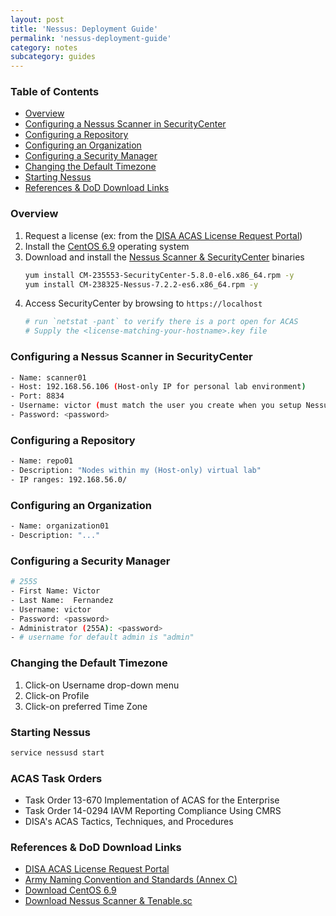 ```yaml
---
layout: post
title: 'Nessus: Deployment Guide'
permalink: 'nessus-deployment-guide'
category: notes
subcategory: guides
---
```


### Table of Contents
* [Overview](#overview)
* [Configuring a Nessus Scanner in SecurityCenter](#configuring-a-nessus-scanner-in-securitycenter)
* [Configuring a Repository](#configuring-a-repository)
* [Configuring an Organization](#configuring-an-organization)
* [Configuring a Security Manager](#configuring-a-security-manager)
* [Changing the Default Timezone](#changing-the-default-timezone)
* [Starting Nessus](#starting-nessus)
* [References & DoD Download Links](#references-dod-download-links)

### Overview
1. Request a license (ex: from the [DISA ACAS License Request Portal](https://disa.deps.mil/ext/cop/mae/netops/acas/Requests/index.aspx#/))
2. Install the [CentOS 6.9](http://archive.kernel.org/centos-vault/6.9/isos/x86_64/CentOS-6.9-x86_64-LiveDVD.iso) operating system
3. Download and install the [Nessus Scanner & SecurityCenter](https://patches.csd.disa.mil/CollectionInfo.aspx) binaries
    ```bash
    yum install CM-235553-SecurityCenter-5.8.0-el6.x86_64.rpm -y 
    yum install CM-238325-Nessus-7.2.2-es6.x86_64.rpm -y
    ```
4. Access SecurityCenter by browsing to `https://localhost`
    ```bash
    # run `netstat -pant` to verify there is a port open for ACAS
    # Supply the <license-matching-your-hostname>.key file
    ```

### Configuring a Nessus Scanner in SecurityCenter
```bash
- Name: scanner01
- Host: 192.168.56.106 (Host-only IP for personal lab environment)
- Port: 8834
- Username: victor (must match the user you create when you setup Nessus)
- Password: <password>
```

### Configuring a Repository
```bash
- Name: repo01
- Description: "Nodes within my (Host-only) virtual lab"
- IP ranges: 192.168.56.0/
```

### Configuring an Organization
```bash
- Name: organization01
- Description: "..."
```

### Configuring a Security Manager
```bash
# 255S
- First Name: Victor
- Last Name:  Fernandez
- Username: victor
- Password: <password>
- Administrator (255A): <password>
- # username for default admin is "admin"
```

### Changing the Default Timezone
1. Click-on Username drop-down menu
2. Click-on Profile
3. Click-on preferred Time Zone

### Starting Nessus
```bash
service nessusd start
```

### ACAS Task Orders
* Task Order 13-670 Implementation of ACAS for the Enterprise
* Task Order 14-0294 IAVM Reporting Compliance Using CMRS
* DISA's ACAS Tactics, Techniques, and Procedures

### References & DoD Download Links
* [DISA ACAS License Request Portal](https://disa.deps.mil/ext/cop/mae/netops/acas/Requests/index.aspx#/)
* [Army Naming Convention and Standards (Annex C)]( https://army.deps.mil/netcom/sites/resourcecenter/pages/cinamingconventions.aspx)
* [Download CentOS 6.9](http://archive.kernel.org/centos-vault/6.9/isos/x86_64/CentOS-6.9-x86_64-LiveDVD.iso)
* [Download Nessus Scanner & Tenable.sc](https://patches.csd.disa.mil/CollectionInfo.aspx)

